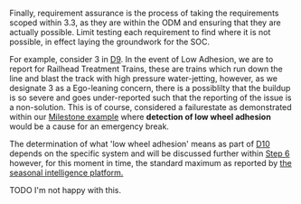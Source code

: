 Finally, requirement assurance is the process of taking the requirements scoped within 3.3, as they are within the ODM and ensuring that they are actually possible. Limit testing each requirement to find where it is not possible, in effect laying the groundwork for the SOC.

For example, consider 3 in [D9](ref:d9). In the event of Low Adhesion, we are to report for Railhead Treatment Trains, these are trains which run down the line and blast the track with high pressure water-jetting, however, as we designate 3 as a Ego-leaning concern, there is a possiblilty that the buildup is so severe and goes under-reported such that the reporting of the issue is a non-solution. This is of course, considered a failurestate as demonstrated within our [Milestone example](/#/steps/4-metrics/examples/4-e) where **detection of low wheel adhesion** would be a cause for an emergency break.

The determination of what 'low wheel adhesion' means as part of [D10](ref:d10) depends on the specific system and will be discussed further within [Step 6](/#/steps/6-design-assurance) however, for this moment in time, the standard maximum as reported by [the seasonal intelligence platform.](cite:38) 

TODO I'm not happy with this.